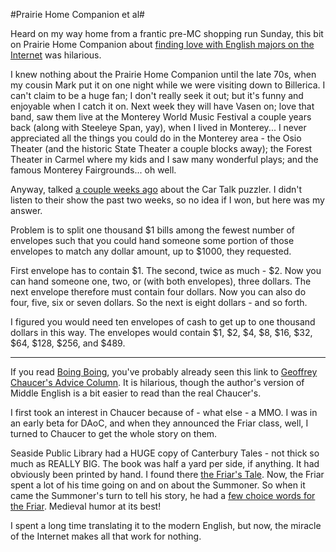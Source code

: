 #Prairie Home Companion et al#

Heard on my way home from a frantic pre-MC shopping run Sunday, this bit on Prairie Home Companion about [finding love with English majors on the Internet](http://prairiehome.publicradio.org/programs/2006/01/07/scripts/poem.shtml) was hilarious.

I knew nothing about the Prairie Home Companion until the late 70s, when my cousin Mark put it on one night while we were visiting down to Billerica. I can't claim to be a huge fan; I don't really seek it out; but it's funny and enjoyable when I catch it on. Next week they will have Vasen on; love that band, saw them live at the Monterey World Music Festival a couple years back (along with Steeleye Span, yay), when I lived in Monterey... I never appreciated all the things you could do in the Monterey area - the Osio Theater (and the historic State Theater a couple blocks away); the Forest Theater in Carmel where my kids and I saw many wonderful plays; and the famous Monterey Fairgrounds... oh well.

Anyway, talked [a couple weeks ago](http://www.westkarana.com/index.php?entry=entry060306-152041) about the Car Talk puzzler. I didn't listen to their show the past two weeks, so no idea if I won, but here was my answer.

Problem is to split one thousand $1 bills among the fewest number of envelopes such that you could hand someone some portion of those envelopes to match any dollar amount, up to $1000, they requested.

First envelope has to contain $1. The second, twice as much - $2. Now you can hand someone one, two, or (with both envelopes), three dollars. The next envelope therefore must contain four dollars. Now you can also do four, five, six or seven dollars. So the next is eight dollars - and so forth.

I figured you would need ten envelopes of cash to get up to one thousand dollars in this way. The envelopes would contain $1, $2, $4, $8, $16, $32, $64, $128, $256, and $489.

---

If you read [Boing Boing](http://boingboing.net), you've probably already seen this link to [Geoffrey Chaucer's Advice Column](http://houseoffame.blogs.friendster.com/my_blog/). It is hilarious, though the author's version of Middle English is a bit easier to read than the real Chaucer's.

I first took an interest in Chaucer because of - what else - a MMO. I was in an early beta for DAoC, and when they announced the Friar class, well, I turned to Chaucer to get the whole story on them.

Seaside Public Library had a HUGE copy of Canterbury Tales - not thick so much as REALLY BIG. The book was half a yard per side, if anything. It had obviously been printed by hand. I found there [the Friar's Tale](http://www.litrix.com/canterby/cante032.htm). Now, the Friar spent a lot of his time going on and on about the Summoner. So when it came the Summoner's turn to tell his story, he had a [few choice words for the Friar](http://www.litrix.com/canterby/cante033.htm). Medieval humor at its best!

I spent a long time translating it to the modern English, but now, the miracle of the Internet makes all that work for nothing.
